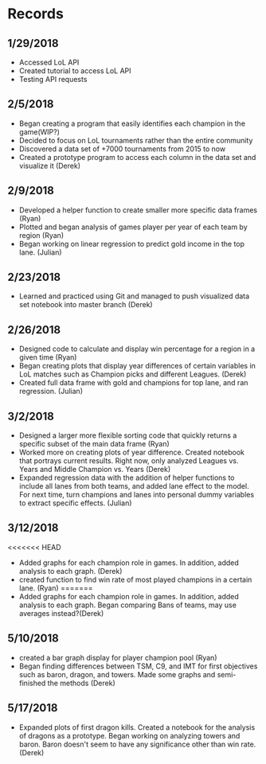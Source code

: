 # Records
## 1/29/2018
* Accessed LoL API
* Created tutorial to access LoL API
* Testing API requests
## 2/5/2018
* Began creating a program that easily identifies each champion in the game(WIP?)
* Decided to focus on LoL tournaments rather than the entire community
* Discovered a data set of +7000 tournaments from 2015 to now
* Created a prototype program to access each column in the data set and visualize it (Derek)
## 2/9/2018
* Developed a helper function to create smaller more specific data frames (Ryan)
* Plotted and began analysis of games player per year of each team by region (Ryan)
* Began working on linear regression to predict gold income in the top lane. (Julian)
## 2/23/2018
* Learned and practiced using Git and managed to push visualized data set notebook into master branch (Derek)
## 2/26/2018
* Designed code to calculate and display win percentage for a region in a given time (Ryan)
* Began creating plots that display year differences of certain variables in LoL matches such as Champion picks and different Leagues. (Derek)
* Created full data frame with gold and champions for top lane, and ran regression. (Julian)
## 3/2/2018
* Designed a larger more flexible sorting code that quickly returns a specific subset of the main data frame (Ryan)
* Worked more on creating plots of year difference. Created notebook that portrays current results. Right now, only analyzed Leagues vs. Years and Middle Champion vs. Years (Derek)
* Expanded regression data with the addition of helper functions to include all lanes from both teams, and added lane effect to the model. For next time, turn champions and lanes into personal dummy variables to extract specific effects. (Julian)
## 3/12/2018
<<<<<<< HEAD
* Added graphs for each champion role in games. In addition, added analysis to each graph. (Derek)
* created function to find win rate of most played champions in a certain lane. (Ryan)
=======
* Added graphs for each champion role in games. In addition, added analysis to each graph. Began comparing Bans of teams, may use averages instead?(Derek)

## 5/10/2018
* created a bar graph display for player champion pool (Ryan)
* Began finding differences between TSM, C9, and IMT for first objectives such as baron, dragon, and towers. Made some graphs and semi-finished the methods (Derek)

## 5/17/2018
* Expanded plots of first dragon kills. Created a notebook for the analysis of dragons as a prototype. Began working on analyzing towers and baron. Baron doesn't seem to have any significance other than win rate. (Derek)
